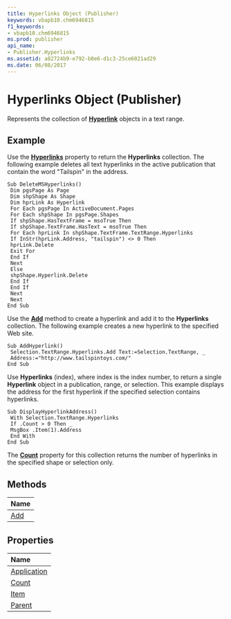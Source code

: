 ```yaml
---
title: Hyperlinks Object (Publisher)
keywords: vbapb10.chm6946815
f1_keywords:
- vbapb10.chm6946815
ms.prod: publisher
api_name:
- Publisher.Hyperlinks
ms.assetid: a82724b9-e792-b0e6-d1c3-25ce6021ad29
ms.date: 06/08/2017
---
```



# Hyperlinks Object (Publisher)

Represents the collection of  **[Hyperlink](hyperlink-object-publisher.md)** objects in a text range.


## Example

Use the  **[Hyperlinks](http://msdn.microsoft.com/library/0cf1f043-532c-3ffc-67cf-389adc5ac02f%28Office.15%29.aspx)** property to return the **Hyperlinks** collection. The following example deletes all text hyperlinks in the active publication that contain the word "Tailspin" in the address.


```
Sub DeleteMSHyperlinks() 
 Dim pgsPage As Page 
 Dim shpShape As Shape 
 Dim hprLink As Hyperlink 
 For Each pgsPage In ActiveDocument.Pages 
 For Each shpShape In pgsPage.Shapes 
 If shpShape.HasTextFrame = msoTrue Then 
 If shpShape.TextFrame.HasText = msoTrue Then 
 For Each hprLink In shpShape.TextFrame.TextRange.Hyperlinks 
 If InStr(hprLink.Address, "tailspin") <> 0 Then 
 hprLink.Delete 
 Exit For 
 End If 
 Next 
 Else 
 shpShape.Hyperlink.Delete 
 End If 
 End If 
 Next 
 Next 
End Sub
```

Use the  **[Add](http://msdn.microsoft.com/library/f5a8cc01-a571-623d-bfab-fe48e43a21b1%28Office.15%29.aspx)** method to create a hyperlink and add it to the **Hyperlinks** collection. The following example creates a new hyperlink to the specified Web site.




```
Sub AddHyperlink() 
 Selection.TextRange.Hyperlinks.Add Text:=Selection.TextRange, _ 
 Address:="http://www.tailspintoys.com/" 
End Sub
```

Use  **Hyperlinks** (index), where index is the index number, to return a single **Hyperlink** object in a publication, range, or selection. This example displays the address for the first hyperlink if the specified selection contains hyperlinks.




```
Sub DisplayHyperlinkAddress() 
 With Selection.TextRange.Hyperlinks 
 If .Count > 0 Then _ 
 MsgBox .Item(1).Address 
 End With 
End Sub
```

The  **[Count](http://msdn.microsoft.com/library/36747f3e-b365-11ca-9cbe-f6148f7da235%28Office.15%29.aspx)** property for this collection returns the number of hyperlinks in the specified shape or selection only.


## Methods



|**Name**|
|:-----|
|[Add](http://msdn.microsoft.com/library/f5a8cc01-a571-623d-bfab-fe48e43a21b1%28Office.15%29.aspx)|

## Properties



|**Name**|
|:-----|
|[Application](http://msdn.microsoft.com/library/c025e261-dc0e-9445-2c89-c9e79db6b3cd%28Office.15%29.aspx)|
|[Count](http://msdn.microsoft.com/library/36747f3e-b365-11ca-9cbe-f6148f7da235%28Office.15%29.aspx)|
|[Item](http://msdn.microsoft.com/library/8d288fc6-9ded-5732-b972-6fa366ef31c3%28Office.15%29.aspx)|
|[Parent](http://msdn.microsoft.com/library/e3b25f19-6322-172a-3620-c3e728074655%28Office.15%29.aspx)|


